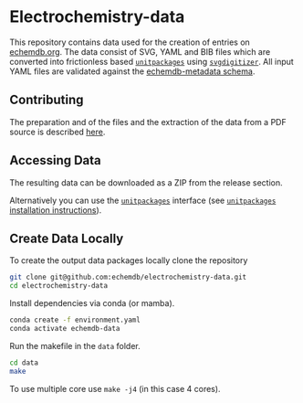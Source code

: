 # Electrochemistry-data

This repository contains data used for the creation of entries on [echemdb.org](https://wwww.echemdb.org/cv).
The data consist of SVG, YAML and BIB files which are converted into frictionless based
[`unitpackages`](https://echemdb.github.io/unitpackage/) using [`svgdigitizer`](https://echemdb.github.io/svgdigitizer/).
All input YAML files are validated against the [echemdb-metadata schema](https://github.com/echemdb/metadata-schema).

## Contributing

The preparation and of the files and the extraction of the data from a PDF source is
described [here](https://echemdb.github.io/svgdigitizer/workflow.html).

## Accessing Data

The resulting data can be downloaded as a ZIP from the release section.

Alternatively you can use the [`unitpackages`](https://echemdb.github.io/unitpackage/) interface
(see [`unitpackages` installation instructions](https://echemdb.github.io/unitpackage/installaton.html)).

## Create Data Locally

To create the output data packages locally clone the repository

```sh
git clone git@github.com:echemdb/electrochemistry-data.git
cd electrochemistry-data
```

Install dependencies via conda (or mamba).

```sh
conda create -f environment.yaml
conda activate echemdb-data
```

Run the makefile in the `data` folder.

```sh
cd data
make
```

To use multiple core use `make -j4` (in this case 4 cores).
